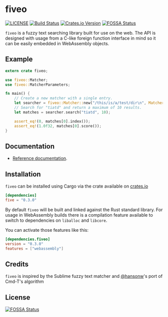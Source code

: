 # fiveo

[![LICENSE](https://img.shields.io/badge/license-ISC-blue.svg)](LICENSE)
[![Build Status](https://travis-ci.org/garyttierney/fiveo.svg?branch=master)](https://travis-ci.org/garyttierney/fiveo)
[![Crates.io Version](https://img.shields.io/crates/v/fiveo.svg)](https://crates.io/crates/fiveo)
[![FOSSA Status](https://app.fossa.io/api/projects/git%2Bgithub.com%2Fgaryttierney%2Ffiveo.svg?type=shield)](https://app.fossa.io/projects/git%2Bgithub.com%2Fgaryttierney%2Ffiveo?ref=badge_shield)

`fiveo` is a fuzzy text searching library built for use on the web.  The API is designed with usage from a C-like foreign function interface in mind so it can be easily embedded in WebAssembly objects.

## Example

```rust
extern crate fiveo;

use fiveo::Matcher;
use fiveo::MatcherParameters;

fn main() {
    // Create a new matcher with a single entry.
    let searcher = fiveo::Matcher::new("/this/is/a/test/dir\n", MatcherParameters::default()).unwrap();
    // Search for "tiatd" and return a maximum of 10 results.
    let matches = searcher.search("tiatd", 10);

    assert_eq!(0, matches[0].index());
    assert_eq!(1.0f32, matches[0].score());
}
```

## Documentation

- [Reference documentation](https://docs.rs/fiveo).

## Installation

`fiveo` can be installed using Cargo via the crate available on [crates.io](https://crates.io/fiveo)

```toml
[dependencies]
five = "0.3.0"
```

By default `fiveo` will be built and linked against the Rust standard library.  For usage in WebAssembly builds there is a compilation feature
available to switch to dependencies on `liballoc` and `libcore`.

You can activate those features like this:

```toml
[dependencies.fiveo]
version = "0.3.0"
features = ["webassembly"]
```

## Credits

`fiveo` is inspired by the Sublime fuzzy text matcher and [@hansonw](https://github.com/hansonw/fuzzy-native)'s port of Cmd-T's algorithm

## License
[![FOSSA Status](https://app.fossa.io/api/projects/git%2Bgithub.com%2Fgaryttierney%2Ffiveo.svg?type=large)](https://app.fossa.io/projects/git%2Bgithub.com%2Fgaryttierney%2Ffiveo?ref=badge_large)